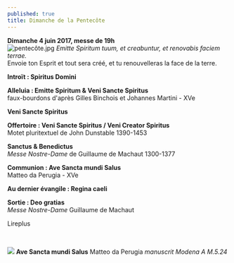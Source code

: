 ```yaml
---
published: true
title: Dimanche de la Pentecôte
---
```

**Dimanche 4 juin 2017, messe de 19h**  
![pentecôte.jpg]({{site.baseurl}}/images/pentecôte.jpg)
*Emitte Spiritum tuum, et creabuntur, et renovabis faciem terrae.*  
Envoie ton Esprit et tout sera créé, et tu renouvelleras la face de la terre.

**Introït : Spiritus Domini**  

**Alleluia : Emitte Spiritum & Veni Sancte Spiritus**  
faux-bourdons d'après Gilles Binchois et Johannes Martini - XVe

**Veni Sancte Spiritus**  

**Offertoire : Veni Sancte Spiritus / Veni Creator Spiritus**  
Motet pluritextuel de John Dunstable 1390-1453

**Sanctus & Benedictus**  
*Messe Nostre-Dame* de Guillaume de Machaut 1300-1377

**Communion : Ave Sancta mundi Salus**  
Matteo da Perugia - XVe

**Au dernier évangile : Regina caeli**

**Sortie : Deo gratias**  
*Messe Nostre-Dame* Guillaume de Machaut

Lireplus

&nbsp;

![]({{site.baseurl}}/images/Agnus%20Dei%20Perugia.jpg)
**Ave Sancta mundi Salus** Matteo da Perugia *manuscrit Modena A M.5.24*
